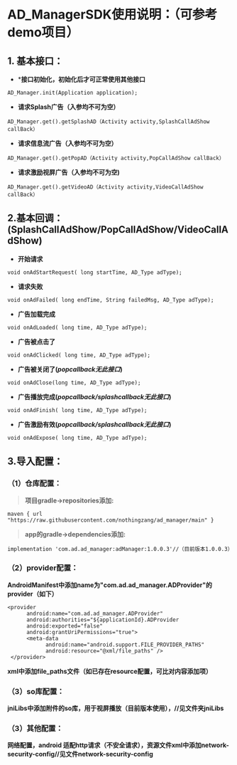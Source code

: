 # AD_ManagerSDK使用说明：（可参考demo项目）
## 1. 基本接口：
* ***接口初始化，初始化后才可正常使用其他接口**

`AD_Manager.init(Application application);`
	
* **请求Splash广告（入参均不可为空）**

`AD_Manager.get().getSplashAD（Activity activity,SplashCallAdShow callBack）`
	  
* **请求信息流广告（入参均不可为空）**

`AD_Manager.get().getPopAD（Activity activity,PopCallAdShow callBack）`
	
* **请求激励视屏广告（入参均不可为空)**

`AD_Manager.get().getVideoAD（Activity activity,VideoCallAdShow callBack）`
	 

## 2.基本回调：(SplashCallAdShow/PopCallAdShow/VideoCallAdShow)
* **开始请求**

`void onAdStartRequest( long startTime, AD_Type adType);`
	
* **请求失败**

`void onAdFailed( long endTime, String failedMsg, AD_Type adType);`

* **广告加载完成**

`void onAdLoaded( long time, AD_Type adType);`

* **广告被点击了**

`void onAdClicked( long time, AD_Type adType);`

* **广告被关闭了(*popcallback无此接口*)**

`void onAdClose(long time, AD_Type adType);`
	
* **广告播放完成(*popcallback/splashcallback无此接口*)**   

`void onAdFinish( long time, AD_Type adType);`

* **广告激励有效(*popcallback/splashcallback无此接口*)**

`void onAdExpose( long time, AD_Type adType);`
   
   
##  3.导入配置：
### （1）仓库配置：

> **项目gradle->repositories添加:**

`maven { url "https://raw.githubusercontent.com/nothingzang/ad_manager/main" }`

> **app的gradle->dependencies添加:**

`implementation 'com.ad.ad_manager:adManager:1.0.0.3'//（目前版本1.0.0.3）`
	
### （2）provider配置：
**AndroidManifest中添加name为"com.ad.ad_manager.ADProvider"的provider（如下）**

    <provider
          android:name="com.ad.ad_manager.ADProvider"
          android:authorities="${applicationId}.ADProvider
          android:exported="false"
          android:grantUriPermissions="true">
          <meta-data
                android:name="android.support.FILE_PROVIDER_PATHS"
                android:resource="@xml/file_paths" />
     </provider>
  **xml中添加file_paths文件（如已存在resource配置，可比对内容添加项）**
	
### （3）so库配置：
  **jniLibs中添加附件的so库，用于视屏播放（目前版本使用），//见文件夹jniLibs**
	
### （3）其他配置：
  **网络配置，android 适配http请求（不安全请求），资源文件xml中添加network-security-config//见文件network-security-config**

